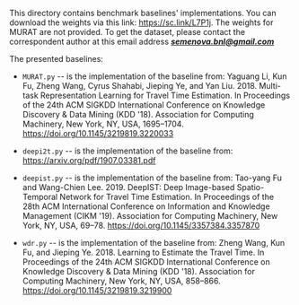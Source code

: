 This directory contains benchmark baselines' implementations. You can download the weights via this link: https://sc.link/L7P1j. The weights for MURAT are not provided.
To get the dataset, please contact the correspondent author at this email address _**semenova.bnl@gmail.com**_

The presented baselines:

- `MURAT.py` -- is the implementation of the baseline from: Yaguang Li, Kun Fu, Zheng Wang, Cyrus Shahabi, Jieping Ye, and Yan Liu. 2018. Multi-task Representation Learning for Travel Time Estimation. In Proceedings of the 24th ACM SIGKDD International Conference on Knowledge Discovery & Data Mining (KDD '18). Association for Computing Machinery, New York, NY, USA, 1695–1704. https://doi.org/10.1145/3219819.3220033

- `deepi2t.py` -- is the implementation of the baseline from: https://arxiv.org/pdf/1907.03381.pdf 

- `deepist.py` -- is the implementation of the baseline from: Tao-yang Fu and Wang-Chien Lee. 2019. DeepIST: Deep Image-based Spatio-Temporal Network for Travel Time Estimation. In Proceedings of the 28th ACM International Conference on Information and Knowledge Management (CIKM '19). Association for Computing Machinery, New York, NY, USA, 69–78. https://doi.org/10.1145/3357384.3357870 

- `wdr.py` -- is the implementation of the baseline from: Zheng Wang, Kun Fu, and Jieping Ye. 2018. Learning to Estimate the Travel Time. In Proceedings of the 24th ACM SIGKDD International Conference on Knowledge Discovery & Data Mining (KDD '18). Association for Computing Machinery, New York, NY, USA, 858–866. https://doi.org/10.1145/3219819.3219900
